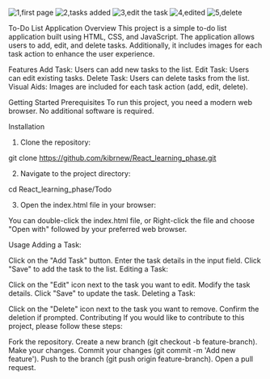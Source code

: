 ![1,first page](https://github.com/user-attachments/assets/d011279d-8d0c-4af1-8f36-3a6865d8a774)
![2,tasks added](https://github.com/user-attachments/assets/723891b2-0799-43fa-ba55-28b3fa2b4a6d)
![3,edit the task](https://github.com/user-attachments/assets/4447aa00-d147-4fe0-9751-aa020362609f)
![4,edited](https://github.com/user-attachments/assets/764f28dc-bf3d-4e74-8fd6-983cbf8eb9e2)
![5,delete](https://github.com/user-attachments/assets/0d55f198-cb26-41a1-96d3-4aff5f03889a)


To-Do List Application
Overview
This project is a simple to-do list application built using HTML, CSS, and JavaScript. The application allows users to add, edit, and delete tasks. Additionally, it includes images for each task action to enhance the user experience.

Features
Add Task: Users can add new tasks to the list.
Edit Task: Users can edit existing tasks.
Delete Task: Users can delete tasks from the list.
Visual Aids: Images are included for each task action (add, edit, delete).


Getting Started
Prerequisites
To run this project, you need a modern web browser. No additional software is required.

Installation
1. Clone the repository:

git clone https://github.com/kibrnew/React_learning_phase.git

2. Navigate to the project directory:

cd React_learning_phase/Todo


3. Open the index.html file in your browser:

You can double-click the index.html file, or
Right-click the file and choose "Open with" followed by your preferred web browser.


Usage
Adding a Task:

Click on the "Add Task" button.
Enter the task details in the input field.
Click "Save" to add the task to the list.
Editing a Task:

Click on the "Edit" icon next to the task you want to edit.
Modify the task details.
Click "Save" to update the task.
Deleting a Task:

Click on the "Delete" icon next to the task you want to remove.
Confirm the deletion if prompted.
Contributing
If you would like to contribute to this project, please follow these steps:

Fork the repository.
Create a new branch (git checkout -b feature-branch).
Make your changes.
Commit your changes (git commit -m 'Add new feature').
Push to the branch (git push origin feature-branch).
Open a pull request.

